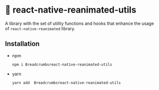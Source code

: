 # 📕 react-native-reanimated-utils

A library with the set of utility functions and hooks that enhance the usage of `react-native-reanimated` library.

## Installation

- npm
  ```sh
  npm i Breadcrumbsreact-native-reanimated-utils
  ```

- yarn
  ```sh
  yarn add  Breadcrumbsreact-native-reanimated-utils
  ```
  
